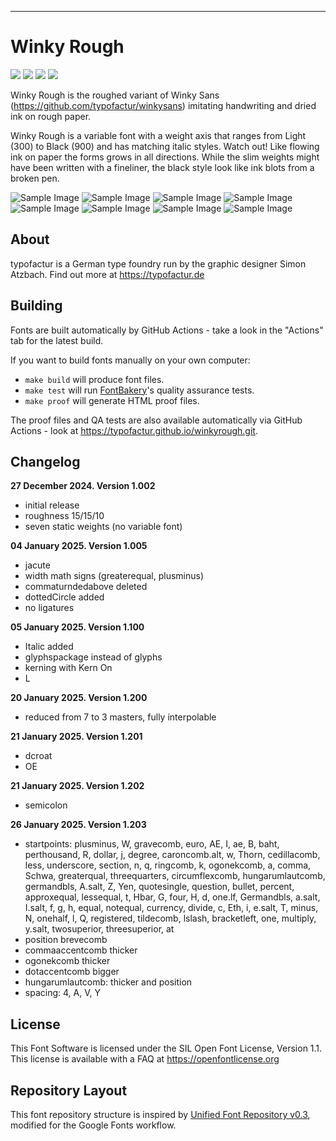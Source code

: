 ----


# Winky Rough

[![][Fontbakery]](https://typofactur.github.io/winkyrough/fontbakery/fontbakery-report.html)
[![][Universal]](https://typofactur.github.io/winkyrough/fontbakery/fontbakery-report.html)
[![][GF Profile]](https://typofactur.github.io/winkyrough/fontbakery/fontbakery-report.html)
[![][Shaping]](https://typofactur.github.io/winkyrough/fontbakery/fontbakery-report.html)

[Fontbakery]: https://img.shields.io/endpoint?url=https%3A%2F%2Fraw.githubusercontent.com%2Ftypofactur%2Fwinkyrough%2Fgh-pages%2Fbadges%2Foverall.json
[GF Profile]: https://img.shields.io/endpoint?url=https%3A%2F%2Fraw.githubusercontent.com%2Ftypofactur%2Fwinkyrough%2Fgh-pages%2Fbadges%2FGoogleFonts.json
[Outline Correctness]: https://img.shields.io/endpoint?url=https%3A%2F%2Fraw.githubusercontent.com%2Ftypofactur%2Fwinkyrough%2Fgh-pages%2Fbadges%2FOutlineCorrectnessChecks.json
[Shaping]: https://img.shields.io/endpoint?url=https%3A%2F%2Fraw.githubusercontent.com%2Ftypofactur%2Fwinkyrough%2Fgh-pages%2Fbadges%2FShapingChecks.json
[Universal]: https://img.shields.io/endpoint?url=https%3A%2F%2Fraw.githubusercontent.com%2Ftypofactur%2Fwinkyrough%2Fgh-pages%2Fbadges%2FUniversal.json

Winky Rough is the roughed variant of Winky Sans (https://github.com/typofactur/winkysans) imitating handwriting and dried ink on rough paper.

Winky Rough is a variable font with a weight axis that ranges from Light (300) to Black (900) and has matching italic styles.
Watch out! Like flowing ink on paper the forms grows in all directions. While the slim weights might have been written with a fineliner, the black style look like ink blots from a broken pen.

![Sample Image](documentation/winkyrough_cover.png)
![Sample Image](documentation/winkyrough_alphabet.png)
![Sample Image](documentation/winkyroughitalic_alphabet.png)
![Sample Image](documentation/winkyrough_weights.png)
![Sample Image](documentation/winkyrough_driedink.png)
![Sample Image](documentation/winkyrough_friendly.png)
![Sample Image](documentation/winkyrough_optischehaptik.png)
![Sample Image](documentation/winkysans_hi_git.png)

## About

typofactur is a German type foundry run by the graphic designer Simon Atzbach.
Find out more at https://typofactur.de

## Building

Fonts are built automatically by GitHub Actions - take a look in the "Actions" tab for the latest build.

If you want to build fonts manually on your own computer:

* `make build` will produce font files.
* `make test` will run [FontBakery](https://github.com/googlefonts/fontbakery)'s quality assurance tests.
* `make proof` will generate HTML proof files.

The proof files and QA tests are also available automatically via GitHub Actions - look at https://typofactur.github.io/winkyrough.git.

## Changelog

**27 December 2024. Version 1.002**
- initial release
- roughness 15/15/10
- seven static weights (no variable font)

**04 January 2025. Version 1.005**
- jacute
- width math signs (greaterequal, plusminus)
- commaturndedabove deleted
- dottedCircle added
- no ligatures

**05 January 2025. Version 1.100**
- Italic added
- glyphspackage instead of glyphs
- kerning with Kern On
- L

**20 January 2025. Version 1.200**
- reduced from 7 to 3 masters, fully interpolable

**21 January 2025. Version 1.201**
- dcroat
- OE

**21 January 2025. Version 1.202**
- semicolon

**26 January 2025. Version 1.203**
- startpoints: plusminus, W, gravecomb, euro, AE, I, ae, B, baht, perthousand, R, dollar, j, degree, caroncomb.alt, w, Thorn, cedillacomb, less, underscore, section, n, q, ringcomb, k, ogonekcomb, a, comma, Schwa, greaterqual, threequarters, circumflexcomb, hungarumlautcomb, germandbls, A.salt, Z, Yen, quotesingle, question, bullet, percent, approxequal, lessequal, t, Hbar, G, four, H, d, one.lf, Germandbls, a.salt, I.salt, f, g, h, equal, notequal, currency, divide, c, Eth, i, e.salt, T, minus, N, onehalf, l, Q, registered, tildecomb, lslash, bracketleft, one, multiply, y.salt, twosuperior, threesuperior, at 
- position brevecomb
- commaaccentcomb thicker
- ogonekcomb thicker
- dotaccentcomb bigger
- hungarumlautcomb: thicker and position
- spacing: 4, A, V, Y

## License

This Font Software is licensed under the SIL Open Font License, Version 1.1.
This license is available with a FAQ at https://openfontlicense.org

## Repository Layout

This font repository structure is inspired by [Unified Font Repository v0.3](https://github.com/unified-font-repository/Unified-Font-Repository), modified for the Google Fonts workflow.
